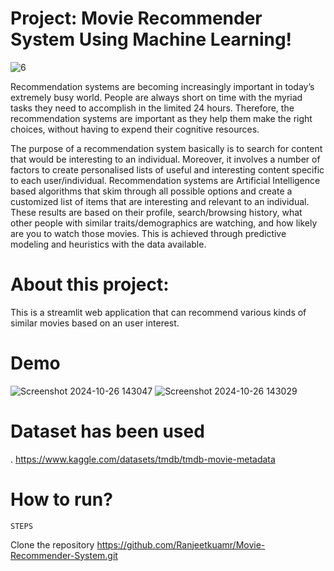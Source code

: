 # Project: Movie Recommender System Using Machine Learning!

![6](https://github.com/user-attachments/assets/3e3405c6-8e2e-47d6-84dd-384fcfb4f417)

Recommendation systems are becoming increasingly important in today’s extremely busy world. People are always short on time with the myriad tasks they need to accomplish in the limited 24 hours. Therefore, the recommendation systems are important as they help them make the right choices, without having to expend their cognitive resources.

The purpose of a recommendation system basically is to search for content that would be interesting to an individual. Moreover, it involves a number of factors to create personalised lists of useful and interesting content specific to each user/individual. Recommendation systems are Artificial Intelligence based algorithms that skim through all possible options and create a customized list of items that are interesting and relevant to an individual. These results are based on their profile, search/browsing history, what other people with similar traits/demographics are watching, and how likely are you to watch those movies. This is achieved through predictive modeling and heuristics with the data available.

# About this project:
This is a streamlit web application that can recommend various kinds of similar movies based on an user interest.

# Demo
![Screenshot 2024-10-26 143047](https://github.com/user-attachments/assets/a6dd4104-b6eb-4895-a3f2-912c5d7568c6)
![Screenshot 2024-10-26 143029](https://github.com/user-attachments/assets/e7576f07-f685-4210-8531-aab072cd29a7)

# Dataset has been used
   . https://www.kaggle.com/datasets/tmdb/tmdb-movie-metadata 
# How to run?
    STEPS 
  Clone the repository
  https://github.com/Ranjeetkuamr/Movie-Recommender-System.git
  
